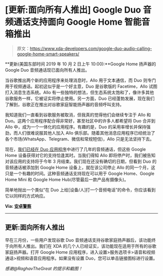 # [更新:面向所有人推出] Google Duo 音频通话支持面向 Google Home 智能音箱推出

> 原文：<https://www.xda-developers.com/google-duo-audio-calling-google-home-smart-speakers/>

**更新(美国东部时间 2019 年 10 月 2 日上午 10:00):**Google Home 扬声器的 Google Duo 音频通话现已面向所有人推出。

当谷歌推出两个新的应用程序来处理消息时，Allo 用于文本通信，而 Duo 则专门用于视频通话。起初这似乎是一个好主意，Duo 是谷歌版的 Facetime，Allo 试图打入消息生态系统。Allo 有一些独特的想法，但生态系统太饱和了，像许多其他谷歌服务一样，它被证实将停止使用。另一方面，Duo 已经蓬勃发展，现在我们了解到，谷歌正在推出对谷歌家庭智能扬声器的音频呼叫支持。

我知道我们一直看到谷歌服务被取消，但我真的觉得他们会继续专注于 Allo 和 Duo。这两个应用程序配合得非常好，甚至社区中的许多人都希望将 Duo 合并到 Allo 中，成为一个一体化的应用程序。有趣的是，Duo 的采用率增长并保持强劲，而人们很难说服其他人加入 Allo 俱乐部。随着其他消息应用程序已经统治了各个市场(WhatsApp、Telegram、微信和常规短信)，Allo 只是无法坚持下去。

现在，[我们已经在 Duo 应用程序](https://www.xda-developers.com/audio-calling-rolling-out-to-google-duo/)中进行了几年的音频通话，但这些 Google Home 设备获得对它的支持恰逢其时。当我们得知 Allo 即将停产时，我们被告知对该应用的支持将于今年 3 月结束。我们现在还没有确切的日期，但看到 Duo 的音频通话被添加到 Google Home 设备上，就在该公司停止 Allo 的同一个月，这只是一个有趣的时间。这种音频通话支持现在可以用于 Google Home、Google Home Mini 和 Google Home Hub(尽管最后一款产品有摄像头)。

简单地抛出一个类似“在 Duo 上给[设备/人]打一个音频电话”的命令，你应该看到它以同样的方式响应。

**Via: [安卓警察](https://www.androidpolice.com/2019/02/28/google-duo-audio-calls-are-coming-to-home-speakers/)**

* * *

## 更新:面向所有人推出

早在三月份，一些用户发现谷歌 Duo 音频通话支持谷歌家庭扬声器后，该功能终于向所有人推出。我们在 XDA 的几个人已经证实，该功能现在适用于所有的谷歌家庭扬声器。打开 Google Home 应用程序，进入设置>服务选项卡>语音和视频通话>视频和语音应用程序。如果没有设置 Duo，您可以单击链接图标进行设置。

*感谢@RaghavTheGreat 的提示和截图！*